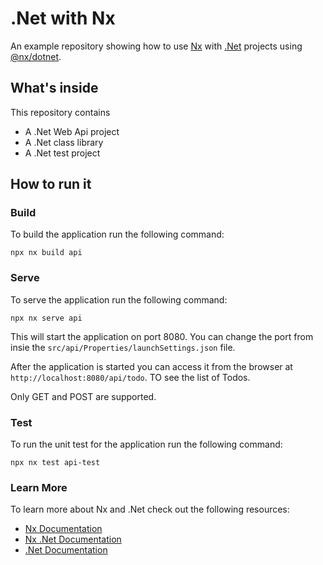# .Net with Nx

An example repository showing how to use [Nx](https://nx.dev) with [.Net](https://learn.microsoft.com/en-us/aspnet/core/?view=aspnetcore-7.0) projects using [@nx/dotnet](https://www.nx-dotnet.com/).

## What's inside
 This repository contains
 - A .Net Web Api project
 - A .Net class library
 - A .Net test project

 ## How to run it

 ### Build
 To build the application run the following command:
 ```shell
 npx nx build api
 ```

 ### Serve

 To serve the application run the following command:
 ```shell
 npx nx serve api
 ```
This will start the application on port 8080. You can change the port from insie the `src/api/Properties/launchSettings.json` file.

After the application is started you can access it from the browser at `http://localhost:8080/api/todo`. TO see the list of Todos.

Only GET and POST are supported.

### Test
To run the unit test for the application run the following command:
```shell
npx nx test api-test
```

### Learn More
To learn more about Nx and .Net check out the following resources:
- [Nx Documentation](https://nx.dev)
- [Nx .Net Documentation](https://www.nx-dotnet.com/)
- [.Net Documentation](https://docs.microsoft.com/en-us/aspnet/core/?view=aspnetcore-7.0)